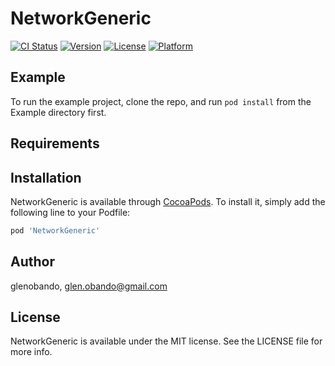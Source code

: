 # NetworkGeneric

[![CI Status](https://img.shields.io/travis/glenobando/NetworkGeneric.svg?style=flat)](https://travis-ci.org/glenobando/NetworkGeneric)
[![Version](https://img.shields.io/cocoapods/v/NetworkGeneric.svg?style=flat)](https://cocoapods.org/pods/NetworkGeneric)
[![License](https://img.shields.io/cocoapods/l/NetworkGeneric.svg?style=flat)](https://cocoapods.org/pods/NetworkGeneric)
[![Platform](https://img.shields.io/cocoapods/p/NetworkGeneric.svg?style=flat)](https://cocoapods.org/pods/NetworkGeneric)

## Example

To run the example project, clone the repo, and run `pod install` from the Example directory first.

## Requirements

## Installation

NetworkGeneric is available through [CocoaPods](https://cocoapods.org). To install
it, simply add the following line to your Podfile:

```ruby
pod 'NetworkGeneric'
```

## Author

glenobando, glen.obando@gmail.com

## License

NetworkGeneric is available under the MIT license. See the LICENSE file for more info.
